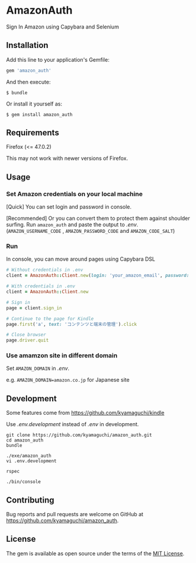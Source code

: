 # AmazonAuth

Sign In Amazon using Capybara and Selenium

## Installation

Add this line to your application's Gemfile:

```ruby
gem 'amazon_auth'
```

And then execute:

    $ bundle

Or install it yourself as:

    $ gem install amazon_auth

## Requirements

Firefox (<= 47.0.2)

This may not work with newer versions of Firefox.

## Usage

### Set Amazon credentials on your local machine

[Quick] You can set login and password in console.

[Recommended] Or you can convert them to protect them against shoulder surfing.
Run `amazon_auth` and paste the output to _.env_.
(`AMAZON_USERNAME_CODE` , `AMAZON_PASSWORD_CODE` and `AMAZON_CODE_SALT`)

### Run

In console, you can move around pages using Capybara DSL

```ruby
# Without credentials in .env
client = AmazonAuth::Client.new(login: 'your_amazon_email', password: 'your_amazon_password')

# With credentials in .env
client = AmazonAuth::Client.new

# Sign in
page = client.sign_in

# Continue to the page for Kindle
page.first('a', text: 'コンテンツと端末の管理').click

# Close browser
page.driver.quit
```

### Use amamzon site in different domain

Set `AMAZON_DOMAIN` in _.env_.

e.g. `AMAZON_DOMAIN=amazon.co.jp` for Japanese site

## Development

Some features come from https://github.com/kyamaguchi/kindle

Use _.env.development_ instead of _.env_ in development.

```
git clone https://github.com/kyamaguchi/amazon_auth.git
cd amazon_auth
bundle

./exe/amazon_auth
vi .env.development

rspec

./bin/console
```

## Contributing

Bug reports and pull requests are welcome on GitHub at https://github.com/kyamaguchi/amazon_auth.

## License

The gem is available as open source under the terms of the [MIT License](http://opensource.org/licenses/MIT).

